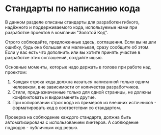 # Стандарты по написанию кода

В данном разделе описаны стандарты для разработки гибкого, надёжного и поддерживаемого кода, используемые нами при разработке проектов в компании "Золотой Код".

Строго соблюдайте, предложенные здесь, соглашения. Если вы нашли ошибку, будь она большая или маленькая, сразу сообщите об этом. Если у вас есть что дополнить или вы хотите принять участие в разработке этих соглашений, создайте ишью.

Основные моменты, которые надо держать в голове при работе над проектом:

1. Каждая строка кода должна казаться написанной только одним человеком, вне зависимости от количества разработчиков.
2. Стили, предназначенные только для одной страницы, не должны конфликтовать и видоизменять другие.
3. При копировании строк кода из примеров из внешних источников - форматировать код в соответствии со стандартом.

Проверка на соблюдение каждого стандарта, должна быть автоматизирована с использованием линтеров. А соблюдение подходов - публичным код ревью.

